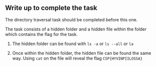 ## Write up to complete the task

The directory traversal task should be completed before this one.

The task consists of a hidden folder and a hidden file within the folder which contains the flag for the task.

1. The hidden folder can be found with `ls -a` or `ls --all` or `la`

2. Once within the hidden folder, the hidden file can be found the same way. Using `cat` on the file will reveal the flag `CSP{HYVINPIILOSSA}`
